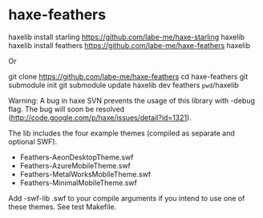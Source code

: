 haxe-feathers
=============

  haxelib install starling https://github.com/labe-me/haxe-starling haxelib
  haxelib install feathers https://github.com/labe-me/haxe-feathers haxelib

Or

  git clone https://github.com/labe-me/haxe-feathers
  cd haxe-feathers
  git submodule init
  git submodule update
  haxelib dev feathers `pwd`/haxelib

Warning: A bug in haxe SVN prevents the usage of this library with -debug flag. The bug will soon be resolved (http://code.google.com/p/haxe/issues/detail?id=1321).


The lib includes the four example themes (compiled as separate and optional SWF).

- Feathers-AeonDesktopTheme.swf
- Feathers-AzureMobileTheme.swf
- Feathers-MetalWorksMobileTheme.swf
- Feathers-MinimalMobileTheme.swf

Add -swf-lib <SelectedSWF>.swf to your compile arguments if you intend to use one of these themes. See test Makefile.